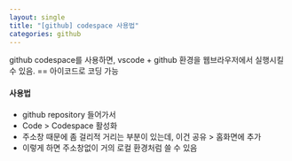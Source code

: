 ```yaml
---
layout: single
title: "[github] codespace 사용법"
categories: github
---
```


github codespace를 사용하면, vscode + github 환경을 웹브라우저에서 실행시킬 수 있음.
== 아이코드로 코딩 가능

#### 사용법

- github repository 들어가서
- Code > Codespace 활성화
- 주소창 때문에 좀 걸리적 거리는 부분이 있는데, 이건 공유 > 홈화면에 추가
- 이렇게 하면 주소창없이 거의 로컬 환경처럼 쓸 수 있음
